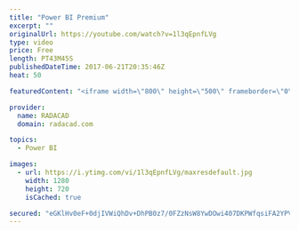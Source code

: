 ```yaml
---
title: "Power BI Premium"
excerpt: ""
originalUrl: https://youtube.com/watch?v=1l3qEpnfLVg
type: video
price: Free
length: PT43M45S
publishedDateTime: 2017-06-21T20:35:46Z
heat: 50

featuredContent: "<iframe width=\"800\" height=\"500\" frameborder=\"0\" src=\"https://www.youtube.com/embed/1l3qEpnfLVg\" allow=\"accelerometer; autoplay; encrypted-media; gyroscope; picture-in-picture\" allowfullscreen></iframe>"

provider:
  name: RADACAD
  domain: radacad.com

topics:
  - Power BI

images:
  - url: https://i.ytimg.com/vi/1l3qEpnfLVg/maxresdefault.jpg
    width: 1280
    height: 720
    isCached: true

secured: "eGKlHv0eF+0djIVWiQhDv+DhPB0z7/0FZzNsW8YwDOwi407DKPWfqsiFA2YPVPXkmmRkbSEufczRnVNZh596bWNiNxDi9MMMZT2/Mr83jr/SVSRhf0LJfgT8kWzVXmlVCnUOq9t3tCaJR7esl4sTKVcNY0VutAecGxgRFib/0M7WAjtBRBvlIxEHUYS+eIyuXWsMolqtIS/RZlFWGaECV/oEpfdLYsUbUIawYhmYwc4kdxs5qmTHyxsUfcynyiAHR+3XJDkrBvrgQCxMpJfq8EZt2ZOBvasG1L33SJN/SML++jEBmShhh5oMDVNqhkvhTUPkxUyDmO5huKXzK+krM0ZFxGoJfjbr8Pv04ONvjSOZ8EMxeyNCXIcaj7IeU7IJzJV3zh4uhZCgtfIhGR+43hvUfnV1NB+oKDw+C1m/o7o=;ninb1oxOoARkWO1GLqbW5g=="
---
```


